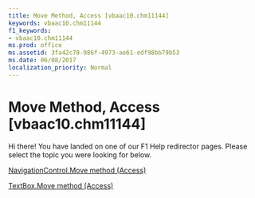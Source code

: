 ```yaml
---
title: Move Method, Access [vbaac10.chm11144]
keywords: vbaac10.chm11144
f1_keywords:
- vbaac10.chm11144
ms.prod: office
ms.assetid: 3fa42c78-986f-4973-ae61-edf98bb79b53
ms.date: 06/08/2017
localization_priority: Normal
---
```



# Move Method, Access [vbaac10.chm11144]

Hi there! You have landed on one of our F1 Help redirector pages. Please select the topic you were looking for below.

[NavigationControl.Move method (Access)](http://msdn.microsoft.com/library/bbf4e87e-8468-7cfd-7cd4-5f423a6517c8%28Office.15%29.aspx)

[TextBox.Move method (Access)](http://msdn.microsoft.com/library/50b25305-0b91-378d-514f-d35b8d7aed6e%28Office.15%29.aspx)


